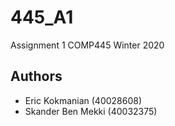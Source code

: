 # 445_A1
Assignment  1 COMP445 Winter 2020

## Authors
 - Eric Kokmanian (40028608)
 - Skander Ben Mekki (40032375)
